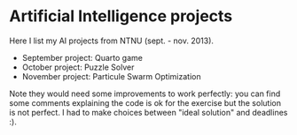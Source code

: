 # Artificial Intelligence projects

Here I list my AI projects from NTNU (sept. - nov. 2013).

- September project: Quarto game
- October project: Puzzle Solver
- November project: Particule Swarm Optimization

Note they would need some improvements to work perfectly: you can find some comments explaining the code is ok for the exercise but the solution is not perfect. I had to make choices between "ideal solution" and deadlines :).

